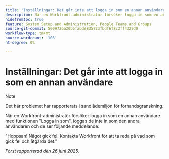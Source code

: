 ```yaml
---
title: 'Inställningar: Det går inte att logga in som en annan användare'
description: När en Workfront-administratör försöker logga in som en annan användare med inloggningsfunktionen som, loggas de inte in som den andra användaren och ett felmeddelande visas.
hidefromtoc: true
feature: System Setup and Administration, People Teams and Groups
source-git-commit: 5009726a20b5fabde835723fbdf6f8c2ff4329d0
workflow-type: tm+mt
source-wordcount: '108'
ht-degree: 0%

---
```



# Inställningar: Det går inte att logga in som en annan användare

>[!NOTE]
>
>Det här problemet har rapporterats i sandlådemiljön för förhandsgranskning.

När en Workfront-administratör försöker logga in som en annan användare med funktionen &quot;Logga in som&quot;, loggas de inte in som den andra användaren och de ser följande meddelande:

&quot;Hoppsan! Något gick fel. Kontakta Workfront för att ta reda på vad som gick fel och åtgärda det.&quot;

_Först rapporterad den 26 juni 2025._
